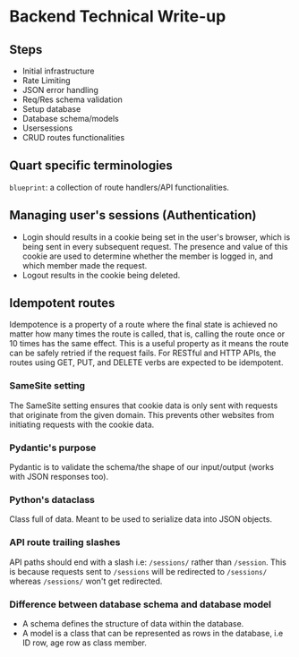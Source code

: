 # Backend Technical Write-up

## Steps

- Initial infrastructure
- Rate Limiting
- JSON error handling
- Req/Res schema validation
- Setup database
- Database schema/models
- Usersessions
- CRUD routes functionalities

## Quart specific terminologies

`blueprint`: a collection of route handlers/API functionalities.

## Managing user's sessions (Authentication)

- Login should results in a cookie being set in the user's browser, which is being sent in every subsequent request.
  The presence and value of this cookie are used to determine whether the member is logged in, and which member made the request.
- Logout results in the cookie being deleted.

## Idempotent routes

Idempotence is a property of a route where the final state is achieved no matter how many times the route is called, that is, calling the route once or 10 times has the same effect. This is a useful property as it means the route can be safely retried if the request fails. For RESTful and HTTP APIs, the routes using GET, PUT, and DELETE verbs are expected to be idempotent.

### SameSite setting

The SameSite setting ensures that cookie data is only sent with requests that originate from the given domain. This prevents other websites from initiating requests with the cookie data.

### Pydantic's purpose

Pydantic is to validate the schema/the shape of our input/output (works with JSON responses too).

### Python's dataclass

Class full of data. Meant to be used to serialize data into JSON objects.

### API route trailing slashes

API paths should end with a slash i.e: `/sessions/` rather than `/session`.
This is because requests sent to `/sessions` will be redirected to `/sessions/` whereas `/sessions/` won't get redirected.

### Difference between database schema and database model

- A schema defines the structure of data within the database.
- A model is a class that can be represented as rows in the database, i.e ID row, age row as class member.
